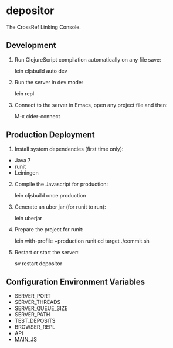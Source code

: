 # depositor

The CrossRef Linking Console.

## Development

1) Run ClojureScript compilation automatically on any file save:

    lein cljsbuild auto dev

2) Run the server in dev mode:

    lein repl

3) Connect to the server in Emacs, open any project file and then:

    M-x cider-connect

## Production Deployment

1) Install system dependencies (first time only):

  - Java 7
  - runit
  - Leiningen

2) Compile the Javascript for production:

    lein cljsbuild once production

3) Generate an uber jar (for runit to run):

    lein uberjar

4) Prepare the project for runit:

    lein with-profile +production runit
    cd target
	./commit.sh

5) Restart or start the server:

    sv restart depositor

## Configuration Environment Variables

- SERVER_PORT
- SERVER_THREADS
- SERVER_QUEUE_SIZE
- SERVER_PATH
- TEST_DEPOSITS
- BROWSER_REPL
- API
- MAIN_JS
